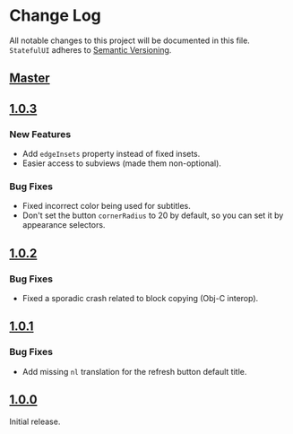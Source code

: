 # Change Log

All notable changes to this project will be documented in this file.
`StatefulUI` adheres to [Semantic Versioning](http://semver.org/).

## [Master](https://github.com/appwise-labs/StatefulUI)

## [1.0.3](https://github.com/appwise-labs/StatefulUI/releases/tag/1.0.3)

### New Features

* Add `edgeInsets` property instead of fixed insets.
* Easier access to subviews (made them non-optional).

### Bug Fixes

* Fixed incorrect color being used for subtitles.
* Don't set the button `cornerRadius` to 20 by default, so you can set it by appearance selectors.

## [1.0.2](https://github.com/appwise-labs/StatefulUI/releases/tag/1.0.2)

### Bug Fixes

* Fixed a sporadic crash related to block copying (Obj-C interop).

## [1.0.1](https://github.com/appwise-labs/StatefulUI/releases/tag/1.0.1)

### Bug Fixes

* Add missing `nl` translation for the refresh button default title.

## [1.0.0](https://github.com/appwise-labs/StatefulUI/releases/tag/1.0.0)

Initial release.
